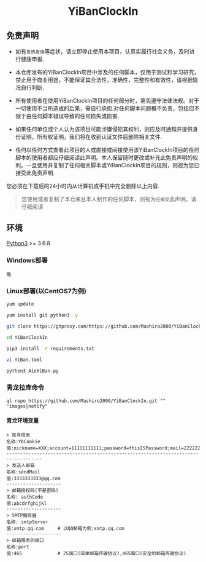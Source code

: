 # <p align="center">YiBanClockIn</p>

## 免责声明
- 如有`发热发烧`等症状，请立即停止使用本项目，认真实履行社会义务，及时进行健康申报.

- 本仓库发布的YiBanClockIn项目中涉及的任何脚本，仅用于测试和学习研究，禁止用于商业用途，不能保证其合法性，准确性，完整性和有效性，请根据情况自行判断.

- 所有使用者在使用YiBanClockIn项目的任何部分时，需先遵守法律法规。对于一切使用不当所造成的后果，需自行承担.对任何脚本问题概不负责，包括但不限于由任何脚本错误导致的任何损失或损害.

- 如果任何单位或个人认为该项目可能涉嫌侵犯其权利，则应及时通知并提供身份证明，所有权证明，我们将在收到认证文件后删除相关文件.

- 任何以任何方式查看此项目的人或直接或间接使用该YiBanClockIn项目的任何脚本的使用者都应仔细阅读此声明。本人保留随时更改或补充此免责声明的权利。一旦使用并复制了任何相关脚本或YiBanClockIn项目的规则，则视为您已接受此免责声明.

您必须在下载后的24小时内从计算机或手机中完全删除以上内容.

> 您使用或者复制了本仓库且本人制作的任何脚本，则视为`已接受`此声明，请仔细阅读



## 环境

[Python3](https://www.python.org/) >= 3.6.8

### Windows部署
`略`

### Linux部署(以CentOS7为例)
```bash
yum update

yum install git python3 -y

git clone https://ghproxy.com/https://github.com/Mashiro2000/YiBanClockIn.git

cd YiBanClockIn

pip3 install -r requirements.txt

vi YiBan.toml

python3 AioYiBan.py
```

### 青龙拉库命令
```
ql repo https://github.com/Mashiro2000/YiBanClockIn.git "" "images|notify"
```

#### 青龙环境变量
```text
> 账号信息
名称:YbCookie
值:nickname=XXX;account=11111111111;password=thisISPassword;mail=2222222222@qq.com;
-----------------------------------------------------------------------------------
> 发送人邮箱
名称:sendMail
值:3333333333@qq.com
--------------------
> 邮箱授权码(不是密码)
名称: authCode
值:abcdrfghijkl
--------------------
> SMTP服务器
名称: smtpServer
值:smtp.qq.com     # 以QQ邮箱为例:smtp.qq.com
--------------------
> 邮箱服务的端口
名称:port
值:465             # 25端口(简单邮箱传输协议),465端口(安全的邮箱传输协议)
```

